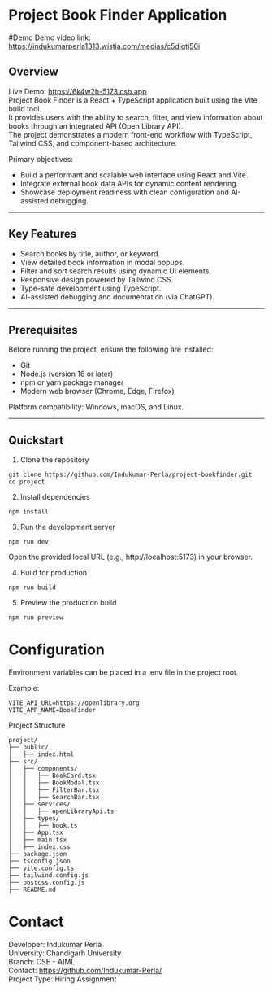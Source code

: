 # Project Book Finder Application

#Demo
Demo video link: https://indukumarperla1313.wistia.com/medias/c5diqtj50i


## Overview
Live Demo: https://6k4w2h-5173.csb.app <br>
Project Book Finder is a React + TypeScript application built using the Vite build tool.  
It provides users with the ability to search, filter, and view information about books through an integrated API (Open Library API).  
The project demonstrates a modern front-end workflow with TypeScript, Tailwind CSS, and component-based architecture.

Primary objectives:
- Build a performant and scalable web interface using React and Vite.
- Integrate external book data APIs for dynamic content rendering.
- Showcase deployment readiness with clean configuration and AI-assisted debugging.

---

## Key Features
- Search books by title, author, or keyword.
- View detailed book information in modal popups.
- Filter and sort search results using dynamic UI elements.
- Responsive design powered by Tailwind CSS.
- Type-safe development using TypeScript.
- AI-assisted debugging and documentation (via ChatGPT).

---

## Prerequisites
Before running the project, ensure the following are installed:
- Git  
- Node.js (version 16 or later)  
- npm or yarn package manager  
- Modern web browser (Chrome, Edge, Firefox)

Platform compatibility: Windows, macOS, and Linux.

---

## Quickstart

1. Clone the repository
```
git clone https://github.com/Indukumar-Perla/project-bookfinder.git
cd project
```


2. Install dependencies

```
npm install
```


3. Run the development server
```
npm run dev
```

Open the provided local URL (e.g., http://localhost:5173) in your browser.

4. Build for production
```
npm run build
```

5. Preview the production build
```
npm run preview
```

# Configuration

Environment variables can be placed in a .env file in the project root.

Example:
```
VITE_API_URL=https://openlibrary.org
VITE_APP_NAME=BookFinder
```

Project Structure
```
project/
├── public/
│   ├── index.html
├── src/
│   ├── components/
│   │   ├── BookCard.tsx
│   │   ├── BookModal.tsx
│   │   ├── FilterBar.tsx
│   │   ├── SearchBar.tsx
│   ├── services/
│   │   ├── openLibraryApi.ts
│   ├── types/
│   │   ├── book.ts
│   ├── App.tsx
│   ├── main.tsx
│   ├── index.css
├── package.json
├── tsconfig.json
├── vite.config.ts
├── tailwind.config.js
├── postcss.config.js
├── README.md
```

# Contact

Developer: Indukumar Perla<br>
University: Chandigarh University<br>
Branch: CSE - AIML<br>
Contact: https://github.com/Indukumar-Perla/<br>
Project Type: Hiring Assignment
